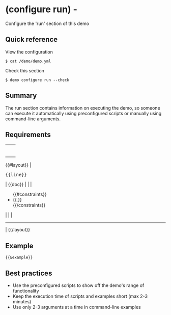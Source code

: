 # (configure run) -

Configure the 'run' section of this demo

## Quick reference

View the configuration

```
$ cat /demo/demo.yml 
```

Check this section

```
$ demo configure run --check
```

## Summary

The run section contains information on executing the demo, so someone can execute it automatically using preconfigured scripts or manually using command-line arguments.

## Requirements

|                     |         |
| ------------------- | ------- |
|                     | <hr>    |
{{#layout}}
| <pre>{{line}}</pre> | {{doc}} |
|                     | <ul>{{#constraints}}<li>{{.}}</li>{{/constraints}}</ul> |
|                     | <hr>    |
{{/layout}}

## Example

```
{{&example}}
```

## Best practices

+ Use the preconfigured scripts to show off the demo's range of functionality
+ Keep the execution time of scripts and examples short (max 2-3 minutes)
+ Use only 2-3 arguments at a time in command-line examples
